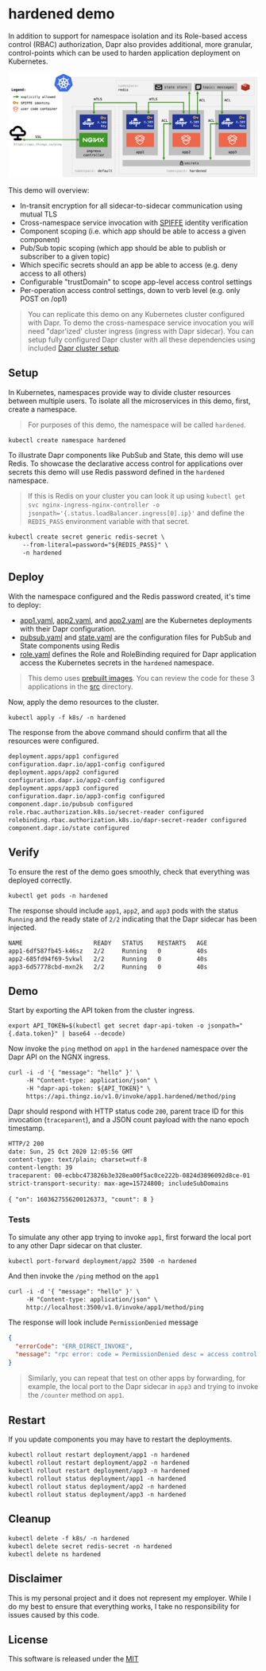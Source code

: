 # hardened demo 

In addition to support for namespace isolation and its Role-based access control (RBAC) authorization, Dapr also provides additional, more granular, control-points which can be used to harden application deployment on Kubernetes. 

![](img/diagram.png)

This demo will overview: 

* In-transit encryption for all sidecar-to-sidecar communication using mutual TLS
* Cross-namespace service invocation with [SPIFFE](https://spiffe.io/) identity verification 
* Component scoping (i.e. which app should be able to access a given component)
* Pub/Sub topic scoping (which app should be able to publish or subscriber to a given topic)
* Which specific secrets should an app be able to access (e.g. deny access to all others)
* Configurable "trustDomain" to scope app-level access control settings 
* Per-operation access control settings, down to verb level (e.g. only POST on /op1)

> You can replicate this demo on any Kubernetes cluster configured with Dapr. To demo the cross-namespace service invocation you will need "dapr'ized' cluster ingress (ingress with Dapr sidecar). You can setup fully configured Dapr cluster with all these dependencies using included [Dapr cluster setup](../setup).

## Setup 

In Kubernetes, namespaces provide way to divide cluster resources between multiple users. To isolate all the microservices in this demo, first, create a namespace. 

> For purposes of this demo, the namespace will be called `hardened`.

```shell
kubectl create namespace hardened
```

To illustrate Dapr components like PubSub and State, this demo will use Redis. To showcase the declarative access control for applications over secrets this demo will use Redis password defined in the `hardened` namespace.

> If this is Redis on your cluster you can look it up using `kubectl get svc nginx-ingress-nginx-controller -o jsonpath='{.status.loadBalancer.ingress[0].ip}'` and define the `REDIS_PASS` environment variable with that secret. 

```shell
kubectl create secret generic redis-secret \
    --from-literal=password="${REDIS_PASS}" \
    -n hardened 
```

## Deploy

With the namespace configured and the Redis password created, it's time to deploy:

* [app1.yaml](./k8s/app1.yaml), [app2.yaml](./k8s/app1.yaml), and [app2.yaml](./k8s/app1.yaml) are the Kubernetes deployments with their Dapr configuration.
* [pubsub.yaml](./k8s/pubsub.yaml) and [state.yaml](./k8s/state.yaml) are the configuration files for PubSub and State components using Redis
* [role.yaml](./k8s/role.yaml) defines the Role and RoleBinding required for Dapr application access the Kubernetes secrets in the `hardened` namespace.

> This demo uses [prebuilt images](https://github.com/mchmarny?tab=packages&q=hardened-app). You can review the code for these 3 applications in the [src](./src) directory.

Now, apply the demo resources to the cluster.

```shell
kubectl apply -f k8s/ -n hardened
```

The response from the above command should confirm that all the resources were configured.

```shell
deployment.apps/app1 configured
configuration.dapr.io/app1-config configured
deployment.apps/app2 configured
configuration.dapr.io/app2-config configured
deployment.apps/app3 configured
configuration.dapr.io/app3-config configured
component.dapr.io/pubsub configured
role.rbac.authorization.k8s.io/secret-reader configured
rolebinding.rbac.authorization.k8s.io/dapr-secret-reader configured
component.dapr.io/state configured
```

## Verify 

To ensure the rest of the demo goes smoothly, check that everything was deployed correctly.

```shell
kubectl get pods -n hardened
```

The response should include `app1`, `app2`, and `app3` pods with the status `Running` and the ready state of `2/2` indicating that the Dapr sidecar has been injected.

```shell
NAME                    READY   STATUS    RESTARTS   AGE
app1-6df587fb45-k46sz   2/2     Running   0          40s
app2-685fd94f69-5vkwl   2/2     Running   0          40s
app3-6d57778cbd-mxn2k   2/2     Running   0          40s
```

## Demo 

Start by exporting the API token from the cluster ingress.

```shell
export API_TOKEN=$(kubectl get secret dapr-api-token -o jsonpath="{.data.token}" | base64 --decode)
```

Now invoke the `ping` method on `app1` in the `hardened` namespace over the Dapr API on the NGNX ingress.

```shell
curl -i -d '{ "message": "hello" }' \
     -H "Content-type: application/json" \
     -H "dapr-api-token: ${API_TOKEN}" \
     https://api.thingz.io/v1.0/invoke/app1.hardened/method/ping
```

Dapr should respond with HTTP status code `200`, parent trace ID for this invocation (`traceparent`), and a JSON count payload with the nano epoch timestamp. 

```shell
HTTP/2 200
date: Sun, 25 Oct 2020 12:05:56 GMT
content-type: text/plain; charset=utf-8
content-length: 39
traceparent: 00-ecbbc473826b3e328ea00f5ac0ce222b-0824d3896092d8ce-01
strict-transport-security: max-age=15724800; includeSubDomains

{ "on": 1603627556200126373, "count": 8 }
```

### Tests

To simulate any other app trying to invoke `app1`, first forward the local port to any other Dapr sidecar on that cluster.

```shell
kubectl port-forward deployment/app2 3500 -n hardened
```

And then invoke the `/ping` method on the `app1`

```shell
curl -i -d '{ "message": "hello" }' \
     -H "Content-type: application/json" \
     http://localhost:3500/v1.0/invoke/app1/method/ping
```

The response will look include `PermissionDenied` message 

```json
{
  "errorCode": "ERR_DIRECT_INVOKE",
  "message": "rpc error: code = PermissionDenied desc = access control policy has denied access to appid: app2 operation: ping verb: POST"
}
```

> Similarly, you can repeat that test on other apps by forwarding, for example, the local port to the Dapr sidecar in `app3` and trying to invoke the `/counter` method on `app1`. 

## Restart 

If you update components you may have to restart the deployments.

```shell
kubectl rollout restart deployment/app1 -n hardened
kubectl rollout restart deployment/app2 -n hardened
kubectl rollout restart deployment/app3 -n hardened
kubectl rollout status deployment/app1 -n hardened
kubectl rollout status deployment/app2 -n hardened
kubectl rollout status deployment/app3 -n hardened
```

## Cleanup

```shell
kubectl delete -f k8s/ -n hardened
kubectl delete secret redis-secret -n hardened
kubectl delete ns hardened
```

## Disclaimer

This is my personal project and it does not represent my employer. While I do my best to ensure that everything works, I take no responsibility for issues caused by this code.

## License

This software is released under the [MIT](../LICENSE)
